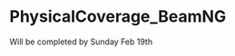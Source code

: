 # PhysicalCoverage_BeamNG

<!-- THe only portion of this software which will not run on the above is the . BeamNG requires a windows computer to operate. The BeamNG software was tested on:

__BeamNG Computer 3:__
* Operating System: Windows 11
* CPU:
* CPU Cores:
* RAM: 32 GB



Installing

First download beamng research version v1.7.0.1

Next create a folder aclled BeamNGCode in the documents folder

Next clone beamngpy into you BeamNGCode folder

Also clone PhysicalCoverageBeamNG into that same folder

Copy the gallardo.7z file onto your desktop.

Extract the file 

Copy both the vehicles and art folder into the beamngresearch file

Next update the lua files (tbd)

Then update the levels files (tbd)

Next you will need to install visual studio community 2020. Make sure to check C++ 14

Next install beamngpy using:
python -m pip install -e .\BeamNGpy\

install shapely
python -m pip install shapely -->


Will be completed by Sunday Feb 19th